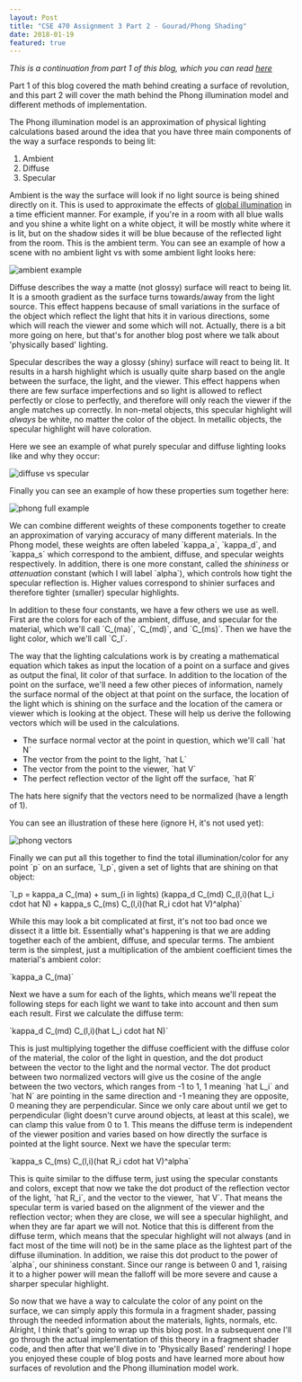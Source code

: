 ```yaml
---
layout: Post
title: "CSE 470 Assignment 3 Part 2 - Gourad/Phong Shading"
date: 2018-01-19
featured: true
---
```


*This is a continuation from part 1 of this blog, which you can read [here](/blog/posts/programming/graphics/cs470hw3)*

Part 1 of this blog covered the math behind creating a surface of revolution, and this part 2 will cover the math behind the Phong illumination model and different methods of implementation.

The Phong illumination model is an approximation of physical lighting calculations based around the idea that you have three main components of the way a surface responds to being lit:

1. Ambient
2. Diffuse
3. Specular

Ambient is the way the surface will look if no light source is being shined directly on it. This is used to approximate the effects of [global illumination](https://docs.unity3d.com/Manual/GIIntro.html) in a time efficient manner. For example, if you're in a room with all blue walls and you shine a white light on a white object, it will be mostly white where it is lit, but on the shadow sides it will be blue because of the reflected light from the room. This is the ambient term. You can see an example of how a scene with no ambient light vs with some ambient light looks here:

![ambient example](/assets/img/graphics/ambient.jpg)

Diffuse describes the way a matte (not glossy) surface will react to being lit. It is a smooth gradient as the surface turns towards/away from the light source. This effect happens because of small variations in the surface of the object which reflect the light that hits it in various directions, some which will reach the viewer and some which will not. Actually, there is a bit more going on here, but that's for another blog post where we talk about 'physically based' lighting.

Specular describes the way a glossy (shiny) surface will react to being lit. It results in a harsh highlight which is usually quite sharp based on the angle between the surface, the light, and the viewer. This effect happens when there are few surface imperfections and so light is allowed to reflect perfectly or close to perfectly, and therefore will only reach the viewer if the angle matches up correctly. In non-metal objects, this specular highlight will *always* be white, no matter the color of the object. In metallic objects, the specular highlight will have coloration.

Here we see an example of what purely specular and diffuse lighting looks like and why they occur:

![diffuse vs specular](/assets/img/graphics/spec_diffuse.png)

Finally you can see an example of how these properties sum together here:

![phong full example](/assets/img/graphics/phong_full.png)

We can combine different weights of these components together to create an approximation of varying accuracy of many different materials. In the Phong model, these weights are often labeled \`kappa_a\`, \`kappa_d\`, and \`kappa_s\` which correspond to the ambient, diffuse, and specular weights respectively. In addition, there is one more constant, called the *shininess* or *attenuation* constant (which I will label \`alpha\`), which controls how tight the specular reflection is. Higher values correspond to shinier surfaces and therefore tighter (smaller) specular highlights.

In addition to these four constants, we have a few others we use as well. First are the colors for each of the ambient, diffuse, and specular for the material, which we'll call \`C\_(ma)\`, \`C\_(md)\`, and \`C\_(ms)\`. Then we have the light color, which we'll call \`C\_l\`.

The way that the lighting calculations work is by creating a mathematical equation which takes as input the location of a point on a surface and gives as output the final, lit color of that surface. In addition to the location of the point on the surface, we'll need a few other pieces of information, namely the surface normal of the object at that point on the surface, the location of the light which is shining on the surface and the location of the camera or viewer which is looking at the object. These will help us derive the following vectors which will be used in the calculations.

* The surface normal vector at the point in question, which we'll call \`hat N\`
* The vector from the point to the light, \`hat L\`
* The vector from the point to the viewer, \`hat V\`
* The perfect reflection vector of the light off the surface, \`hat R\`

The hats here signify that the vectors need to be normalized (have a length of 1).

You can see an illustration of these here (ignore H, it's not used yet):

![phong vectors](/assets/img/graphics/vectors.png)

Finally we can put all this together to find the total illumination/color for any point \`p\` on an surface, \`I_p\`, given a set of lights that are shining on that object:

\`I\_p = kappa\_a C\_(ma) + sum\_(i in lights) (kappa\_d C\_(md) C\_(l,i)(hat L\_i cdot hat N) + kappa\_s C\_(ms) C\_(l,i)(hat R\_i cdot hat V)^alpha)\`

While this may look a bit complicated at first, it's not too bad once we dissect it a little bit. Essentially what's happening is that we are adding together each of the ambient, diffuse, and specular terms. The ambient term is the simplest, just a multiplication of the ambient coefficient times the material's ambient color:

\`kappa_a C\_(ma)\`

Next we have a sum for each of the lights, which means we'll repeat the following steps for each light we want to take into account and then sum each result. First we calculate the diffuse term:

\`kappa\_d C\_(md) C\_(l,i)(hat L\_i cdot hat N)\`

This is just multiplying together the diffuse coefficient with the diffuse color of the material, the color of the light in question, and the dot product between the vector to the light and the normal vector. The dot product between two normalized vectors will give us the cosine of the angle between the two vectors, which ranges from -1 to 1, 1 meaning \`hat L_i\` and \`hat N\` are pointing in the same direction and -1 meaning they are opposite, 0 meaning they are perpendicular. Since we only care about until we get to perpendicular (light doesn't curve around objects, at least at this scale), we can clamp this value from 0 to 1. This means the diffuse term is independent of the viewer position and varies based on how directly the surface is pointed at the light source. Next we have the specular term:

\`kappa\_s C\_(ms) C\_(l,i)(hat R\_i cdot hat V)^alpha\`

This is quite similar to the diffuse term, just using the specular constants and colors, except that now we take the dot product of the reflection vector of the light, \`hat R_i\`, and the vector to the viewer, \`hat V\`. That means the specular term is varied based on the alignment of the viewer and the reflection vector; when they are close, we will see a specular highlight, and when they are far apart we will not. Notice that this is different from the diffuse term, which means that the specular highlight will not always (and in fact most of the time will not) be in the same place as the lightest part of the diffuse illumination. In addition, we raise this dot product to the power of \`alpha\`, our shininess constant. Since our range is between 0 and 1, raising it to a higher power will mean the falloff will be more severe and cause a sharper specular highlight.

So now that we have a way to calculate the color of any point on the surface, we can simply apply this formula in a fragment shader, passing through the needed information about the materials, lights, normals, etc. Alright, I think that's going to wrap up this blog post. In a subsequent one I'll go through the actual implementation of this theory in a fragment shader code, and then after that we'll dive in to 'Physically Based' rendering! I hope you enjoyed these couple of blog posts and have learned more about how surfaces of revolution and the Phong illumination model work.
